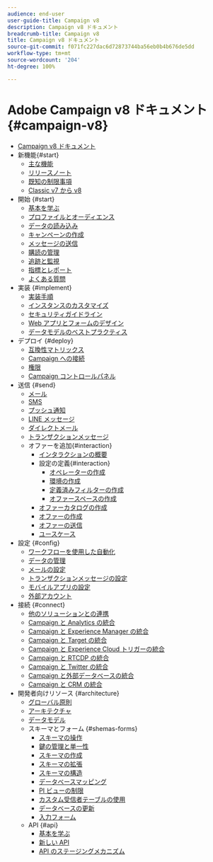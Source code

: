 ```yaml
---
audience: end-user
user-guide-title: Campaign v8
description: Campaign v8 ドキュメント
breadcrumb-title: Campaign v8
title: Campaign v8 ドキュメント
source-git-commit: f071fc227dac6d72873744ba56eb0b4b676de5dd
workflow-type: tm+mt
source-wordcount: '204'
ht-degree: 100%

---
```



# Adobe Campaign v8 ドキュメント {#campaign-v8}

+ [Campaign v8 ドキュメント](campaign-home.md)
+ 新機能{#start}
   + [主な機能](start/whats-new.md)
   + [リリースノート](start/release-notes.md)
   + [既知の制限事項](start/known-limitations.md)
   + [Classic v7 から v8](start/capability-matrix.md)
+ 開始 {#start}
   + [基本を学ぶ](start/get-started.md)
   + [プロファイルとオーディエンス](start/audiences.md)
   + [データの読み込み](start/import.md)
   + [キャンペーンの作成](start/campaigns.md)
   + [メッセージの送信](start/create-message.md)
   + [購読の管理](start/subscriptions.md)
   + [追跡と監視](start/tracking.md)
   + [指標とレポート](start/reporting.md)
   + [よくある質問](start/campaign-faq.md)
+ 実装 {#implement}
   + [実装手順](start/implement.md)
   + [インスタンスのカスタマイズ](dev/customize.md)
   + [セキュリティガイドライン](config/security.md)
   + [Web アプリとフォームのデザイン](dev/webapps.md)
   + [データモデルのベストプラクティス](dev/datamodel-best-practices.md)
+ デプロイ {#deploy}
   + [互換性マトリックス](start/compatibility-matrix.md)
   + [Campaign への接続](start/connect.md)
   + [権限](start/permissions.md)
   + [Campaign コントロールパネル](config/self-service.md)
+ 送信 {#send}
   + [メール](send/email.md)
   + [SMS](send/sms.md)
   + [プッシュ通知](send/push.md)
   + [LINE メッセージ](send/line.md)
   + [ダイレクトメール](send/direct-mail.md)
   + [トランザクションメッセージ](send/transactional.md)
   + オファーを追加{#interaction}
      + [インタラクションの概要](send/interaction.md)
      + 設定の定義{#interaction}
         + [オペレーターの作成](send/interaction-operators.md)
         + [環境の作成](send/interaction-env.md)
         + [定義済みフィルターの作成](send/interaction-predefined-filters.md)
         + [オファースペースの作成](send/interaction-offer-spaces.md)
      + [オファーカタログの作成](send/interaction-offer-catalog.md)
      + [オファーの作成](send/interaction-offer.md)
      + [オファーの送信](send/interaction-send-offers.md)
      + [ユースケース](send/interaction-use-cases.md)
+ 設定 {#config}
   + [ワークフローを使用した自動化](config/workflows.md)
   + [データの管理](config/replication.md)
   + [メールの設定](config/email-settings.md)
   + [トランザクションメッセージの設定](config/transactional-msg-settings.md)
   + [モバイルアプリの設定](config/push-config.md)
   + [外部アカウント](config/external-accounts.md)
+ 接続 {#connect}
   + [他のソリューションとの連携](connect/integration.md)
   + [Campaign と Analytics の統合](connect/ac-aa.md)
   + [Campaign と Experience Manager の統合](connect/ac-aem.md)
   + [Campaign と Target の統合](connect/ac-at.md)
   + [Campaign と Experience Cloud トリガーの統合](connect/ac-triggers.md)
   + [Campaign と RTCDP の統合](connect/ac-rtcdp.md)
   + [Campaign と Twitter の統合](connect/ac-tw.md)
   + [Campaign と外部データベースの統合](connect/fda.md)
   + [Campaign と CRM の統合](connect/crm.md)
+ 開発者向けリソース {#architecture}
   + [グローバル原則](dev/general-architecture.md)
   + [アーキテクチャ](dev/architecture.md)
   + [データモデル](dev/datamodel.md)
   + スキーマとフォーム {#shemas-forms}
      + [スキーマの操作](dev/schemas.md)
      + [鍵の管理と単一性](dev/keys.md)
      + [スキーマの作成](dev/create-schema.md)
      + [スキーマの拡張](dev/extend-schema.md)
      + [スキーマの構造](dev/schema-structure.md)
      + [データベースマッピング](dev/database-mapping.md)
      + [PI ビューの制限](dev/restrict-pi-view.md)
      + [カスタム受信者テーブルの使用](dev/custom-recipient.md)
      + [データベースの更新](dev/update-database-structure.md)
      + [入力フォーム](dev/forms.md)
   + API {#api}
      + [基本を学ぶ](dev/api.md)
      + [新しい API](dev/new-apis.md)
      + [API のステージングメカニズム](dev/staging.md)
